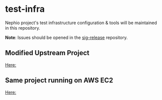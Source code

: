 # test-infra
Nephio project's test infrastructure configuration &amp; tools will be maintained in this repository.

**Note**: Issues should be opened in the [sig-release](https://github.com/nephio-project/sig-release)
repository.

## Modified Upstream Project
[Here:](https://github.com/nephio-project/test-infra.git)

## Same project running on AWS EC2
[Here:](https://github.com/vitu1234/nephio-test-infra-aws.git)